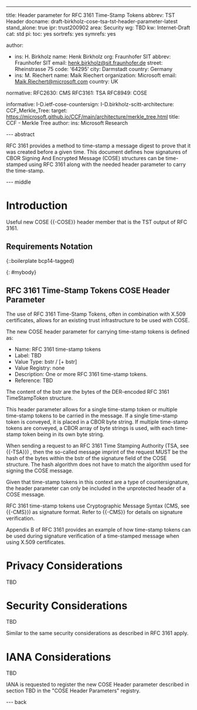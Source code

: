 ---
title: Header parameter for RFC 3161 Time-Stamp Tokens
abbrev: TST Header
docname: draft-birkholz-cose-tsa-tst-header-parameter-latest
stand_alone: true
ipr: trust200902
area: Security
wg: TBD
kw: Internet-Draft
cat: std
pi:
  toc: yes
  sortrefs: yes
  symrefs: yes

author:
- ins: H. Birkholz
  name: Henk Birkholz
  org: Fraunhofer SIT
  abbrev: Fraunhofer SIT
  email: henk.birkholz@sit.fraunhofer.de
  street: Rheinstrasse 75
  code: '64295'
  city: Darmstadt
  country: Germany
- ins: M. Riechert
  name: Maik Riechert
  organization: Microsoft
  email: Maik.Riechert@microsoft.com
  country: UK

normative:
  RFC2630: CMS
  RFC3161: TSA
  RFC8949: COSE

informative:
  I-D.ietf-cose-countersign:
  I-D.birkholz-scitt-architecture:
  CCF_Merkle_Tree:
    target: https://microsoft.github.io/CCF/main/architecture/merkle_tree.html
    title: CCF - Merkle Tree
    author:
      ins: Microsoft Research

--- abstract

RFC 3161 provides a method to time-stamp a message digest to prove that it was created before a given time. This document defines how signatures of CBOR Signing And Encrypted Message (COSE) structures can be time-stamped using RFC 3161 along with the needed header parameter to carry the time-stamp.

--- middle

# Introduction

Useful new COSE {{-COSE}} header member that is the TST output of RFC 3161.

## Requirements Notation

{::boilerplate bcp14-tagged}

{: #mybody}

## RFC 3161 Time-Stamp Tokens COSE Header Parameter

The use of RFC 3161 Time-Stamp Tokens, often in combination with X.509 certificates, allows for an existing trust infrastructure to be used with COSE.

The new COSE header parameter for carrying time-stamp tokens is defined as:
* Name: RFC 3161 time-stamp tokens
* Label: TBD
* Value Type: bstr / [+ bstr]
* Value Registry: none
* Description: One or more RFC 3161 time-stamp tokens.
* Reference: TBD

The content of the bstr are the bytes of the DER-encoded RFC 3161 TimeStampToken structure.

This header parameter allows for a single time-stamp token or multiple time-stamp tokens to be carried in the message. If a single time-stamp token is conveyed, it is placed in a CBOR byte string. If multiple time-stamp tokens are conveyed, a CBOR array of byte strings is used, with each time-stamp token being in its own byte string.

When sending a request to an RFC 3161 Time Stamping Authority (TSA, see {{-TSA}}) , then the so-called message imprint of the request MUST be the hash of the bytes within the bstr of the signature field of the COSE structure. The hash algorithm does not have to match the algorithm used for signing the COSE message.

Given that time-stamp tokens in this context are a type of countersignature, the header parameter can only be included in the unprotected header of a COSE message.

RFC 3161 time-stamp tokens use Cryptographic Message Syntax (CMS, see {{-CMS}}) as signature format. Refer to {{-CMS}} for details on signature verification.

Appendix B of RFC 3161 provides an example of how time-stamp tokens can be used during signature verification of a time-stamped message when using X.509 certificates.

# Privacy Considerations

TBD

# Security Considerations

TBD

Similar to the same security considerations as described in RFC 3161 apply.

# IANA Considerations

TBD

IANA is requested to register the new COSE Header parameter described in section TBD in the "COSE Header Parameters" registry.

--- back

